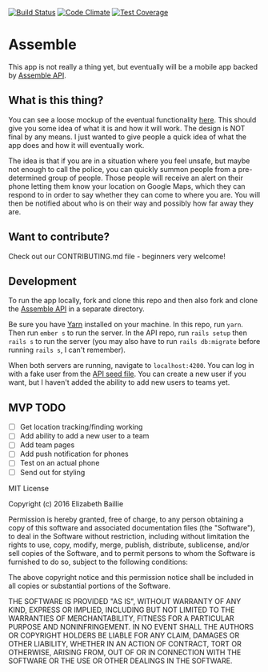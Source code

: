 [![Build Status](https://travis-ci.org/lbaillie/assemble.svg?branch=master)](https://travis-ci.org/lbaillie/assemble) [![Code Climate](https://codeclimate.com/github/lbaillie/assemble/badges/gpa.svg)](https://codeclimate.com/github/lbaillie/assemble) [![Test Coverage](https://codeclimate.com/github/lbaillie/assemble/badges/coverage.svg)](https://codeclimate.com/github/lbaillie/assemble/coverage)

# Assemble

This app is not really a thing yet, but eventually will be a mobile app backed by [Assemble API](https://github.com/lizbaillie/assemble-api).

## What is this thing?

You can see a loose mockup of the eventual functionality [here](https://marvelapp.com/10228i9/screen/15246106). This should give you some idea of what it is and how it will work. The design is NOT final by any means. I just wanted to give people a quick idea of what the app does and how it will eventually work.

The idea is that if you are in a situation where you feel unsafe, but maybe not enough to call the police, you can quickly summon people from a pre-determined group of people. Those people will receive an alert on their phone letting them know your location on Google Maps, which they can respond to in order to say whether they can come to where you are. You will then be notified about who is on their way and possibly how far away they are.

## Want to contribute?

Check out our CONTRIBUTING.md file - beginners very welcome!

## Development

To run the app locally, fork and clone this repo and then also fork and clone the [Assemble API](https://github.com/lbaillie/assemble-api) in a separate directory.

Be sure you have [Yarn](https://yarnpkg.com/en/) installed on your machine. In this repo, run `yarn`. Then run `ember s` to run the server. In the API repo, run `rails setup` then `rails s` to run the server (you may also have to run `rails db:migrate` before running `rails s`, I can't remember).

When both servers are running, navigate to `localhost:4200`. You can log in with a fake user from the [API seed file](https://github.com/lbaillie/assemble-api/blob/master/db/seeds.rb). You can create a new user if you want, but I haven't added the ability to add new users to teams yet.

## MVP TODO

- [ ] Get location tracking/finding working
- [ ] Add ability to add a new user to a team
- [ ] Add team pages
- [ ] Add push notification for phones
- [ ] Test on an actual phone
- [ ] Send out for styling

MIT License

Copyright (c) 2016 Elizabeth Baillie

Permission is hereby granted, free of charge, to any person obtaining a copy
of this software and associated documentation files (the "Software"), to deal
in the Software without restriction, including without limitation the rights
to use, copy, modify, merge, publish, distribute, sublicense, and/or sell
copies of the Software, and to permit persons to whom the Software is
furnished to do so, subject to the following conditions:

The above copyright notice and this permission notice shall be included in all
copies or substantial portions of the Software.

THE SOFTWARE IS PROVIDED "AS IS", WITHOUT WARRANTY OF ANY KIND, EXPRESS OR
IMPLIED, INCLUDING BUT NOT LIMITED TO THE WARRANTIES OF MERCHANTABILITY,
FITNESS FOR A PARTICULAR PURPOSE AND NONINFRINGEMENT. IN NO EVENT SHALL THE
AUTHORS OR COPYRIGHT HOLDERS BE LIABLE FOR ANY CLAIM, DAMAGES OR OTHER
LIABILITY, WHETHER IN AN ACTION OF CONTRACT, TORT OR OTHERWISE, ARISING FROM,
OUT OF OR IN CONNECTION WITH THE SOFTWARE OR THE USE OR OTHER DEALINGS IN THE
SOFTWARE.
